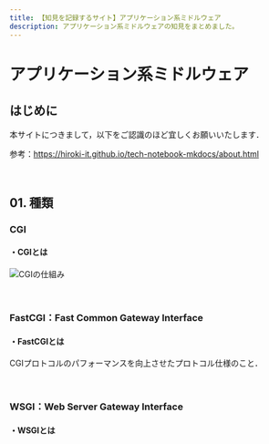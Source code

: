 ```yaml
---
title: 【知見を記録するサイト】アプリケーション系ミドルウェア
description: アプリケーション系ミドルウェアの知見をまとめました。
---
```


# アプリケーション系ミドルウェア

## はじめに

本サイトにつきまして，以下をご認識のほど宜しくお願いいたします．

参考：https://hiroki-it.github.io/tech-notebook-mkdocs/about.html

<br>

## 01. 種類

### CGI

#### ・CGIとは

![CGIの仕組み](https://raw.githubusercontent.com/hiroki-it/tech-notebook/master/images/CGIの仕組み.png)

<br>

### FastCGI：Fast Common Gateway Interface

#### ・FastCGIとは

CGIプロトコルのパフォーマンスを向上させたプロトコル仕様のこと．

<br>

### WSGI：Web Server Gateway Interface

#### ・WSGIとは


